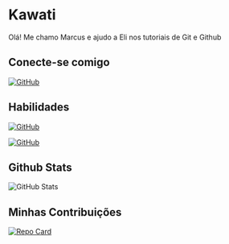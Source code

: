 # Kawati
Olá! Me chamo Marcus e ajudo a Eli nos tutoriais de Git e Github

## Conecte-se comigo
[![GitHub](https://img.shields.io/badge/GitHub-gray?style=for-the-badge&logo=github&logoColor=white)](https://github.com/kawati)

## Habilidades
[![GitHub](https://img.shields.io/badge/GitHub-gray?style=for-the-badge&logo=github&logoColor=white)](https://docs.github.com/)

[![GitHub](https://img.shields.io/badge/Git-gray?style=for-the-badge&logo=github&logoColor=white)](https://git-scm.com/doc)

## Github Stats
![GitHub Stats](https://github-readme-stats.vercel.app/api?username=kawati&theme=transparent&bg_color=000&border_color=30A3DC&show_icons=true&icon_color=30A3DC&title_color=E94D5F&text_color=FFF)

## Minhas Contribuições
[![Repo Card](https://github-readme-stats.vercel.app/api/pin/?username=kawati&repo=dio-lab-open-source&bg_color=000&border_color=30A3DC&show_icons=true&icon_color=30A3DC&title_color=E94D5F&text_color=FFF)](https://github.com/kawati/dio-lab-open-source)